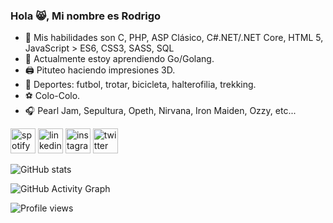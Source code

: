 ### Hola 😸, Mi nombre es Rodrigo

- 🔧 Mis habilidades son C, PHP, ASP Clásico, C#.NET/.NET Core, HTML 5, JavaScript > ES6, CSS3, SASS, SQL
- 🌱 Actualmente estoy aprendiendo Go/Golang.
- 🖨  Pituteo haciendo impresiones 3D.
- 🦾 Deportes: futbol, trotar, bicicleta, halterofilia, trekking.
- ⚽ Colo-Colo.
- 🎧 Pearl Jam, Sepultura, Opeth, Nirvana, Iron Maiden, Ozzy, etc...

[<img src='https://media.giphy.com/media/WsvLlmmjx9tnmeTPNc/giphy.gif' alt='spotify' height='40'>](https://open.spotify.com/playlist/5cfL7d6rp3jTHDFrxK33r8?si=0BO6HpnWRiutF1o7-epEEA&utm_source=copy-link) 
[<img src='https://media.giphy.com/media/L3bj6t3opdeNddYCyl/giphy.gif' alt='linkedin' height='40'>](https://www.linkedin.com/in/romaditro/)  [<img src='https://media.giphy.com/media/l41YmiCZ8HXvVl5M4/giphy.gif' alt='instagram' height='40'>](https://www.instagram.com/romaditro3d/)  [<img src='https://media.giphy.com/media/SMKiEh9WDO6ze/giphy.gif' alt='twitter' height='40'>](https://twitter.com/romaditro)  

![GitHub stats](https://github-readme-stats.vercel.app/api?username=romaditro&show_icons=true)  

![GitHub Activity Graph](https://activity-graph.herokuapp.com/graph?username=romaditro)  

![Profile views](https://gpvc.arturio.dev/romaditro)  
